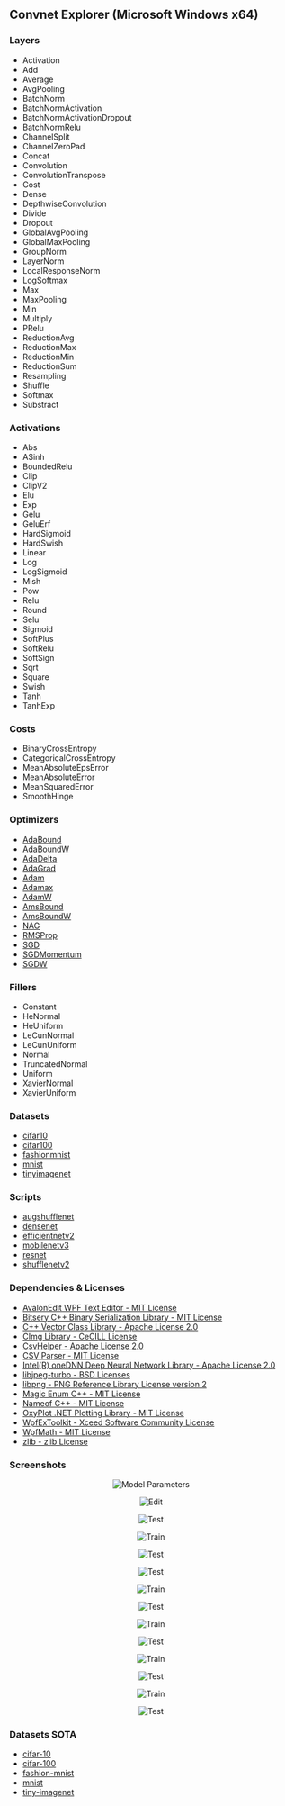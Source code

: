 ## Convnet Explorer (Microsoft Windows x64)

### Layers
* Activation
* Add
* Average
* AvgPooling
* BatchNorm
* BatchNormActivation
* BatchNormActivationDropout
* BatchNormRelu
* ChannelSplit
* ChannelZeroPad
* Concat
* Convolution
* ConvolutionTranspose
* Cost
* Dense
* DepthwiseConvolution
* Divide
* Dropout
* GlobalAvgPooling
* GlobalMaxPooling
* GroupNorm
* LayerNorm
* LocalResponseNorm
* LogSoftmax
* Max
* MaxPooling
* Min
* Multiply
* PRelu
* ReductionAvg
* ReductionMax
* ReductionMin
* ReductionSum
* Resampling
* Shuffle
* Softmax
* Substract

### Activations
* Abs
* ASinh
* BoundedRelu
* Clip
* ClipV2
* Elu
* Exp
* Gelu
* GeluErf
* HardSigmoid
* HardSwish
* Linear
* Log
* LogSigmoid
* Mish
* Pow
* Relu
* Round
* Selu
* Sigmoid
* SoftPlus
* SoftRelu
* SoftSign
* Sqrt
* Square
* Swish
* Tanh
* TanhExp

### Costs
* BinaryCrossEntropy
* CategoricalCrossEntropy
* MeanAbsoluteEpsError
* MeanAbsoluteError
* MeanSquaredError
* SmoothHinge

### Optimizers
* [AdaBound](https://arxiv.org/abs/1902.09843)
* [AdaBoundW](https://arxiv.org/abs/1902.09843)
* [AdaDelta](https://arxiv.org/pdf/1609.04747.pdf)
* [AdaGrad](https://arxiv.org/pdf/1609.04747.pdf)
* [Adam](https://arxiv.org/abs/1412.6980)
* [Adamax](https://arxiv.org/pdf/1609.04747.pdf)
* [AdamW](https://arxiv.org/abs/1711.05101)
* [AmsBound](https://arxiv.org/abs/1902.09843)
* [AmsBoundW](https://arxiv.org/abs/1902.09843)
* [NAG](https://arxiv.org/abs/1607.01981)
* [RMSProp](https://arxiv.org/pdf/1609.04747.pdf)
* [SGD](https://arxiv.org/pdf/1609.04747.pdf)
* [SGDMomentum](https://arxiv.org/pdf/1609.04747.pdf)
* [SGDW](https://arxiv.org/abs/1711.05101)

### Fillers
* Constant
* HeNormal
* HeUniform
* LeCunNormal
* LeCunUniform
* Normal
* TruncatedNormal
* Uniform
* XavierNormal
* XavierUniform

### Datasets
* [cifar10](https://www.cs.toronto.edu/~kriz/cifar.html)
* [cifar100](https://www.cs.toronto.edu/~kriz/cifar.html)
* [fashionmnist](https://github.com/zalandoresearch/fashion-mnist)
* [mnist](http://yann.lecun.com/exdb/mnist)
* [tinyimagenet](http://cs231n.stanford.edu/reports/2017/pdfs/930.pdf)

### Scripts
* [augshufflenet](https://arxiv.org/abs/2203.06589)
* [densenet](https://arxiv.org/abs/1608.06993)
* [efficientnetv2](https://arxiv.org/abs/2104.00298)
* [mobilenetv3](https://arxiv.org/abs/1905.02244)
* [resnet](https://arxiv.org/abs/1605.07146)
* [shufflenetv2](https://arxiv.org/abs/1807.11164)

### Dependencies & Licenses
* [AvalonEdit WPF Text Editor - MIT License](https://github.com/icsharpcode/AvalonEdit)
* [Bitsery C++ Binary Serialization Library - MIT License](https://github.com/fraillt/bitsery)
* [C++ Vector Class Library - Apache License 2.0](https://github.com/vectorclass)
* [CImg Library - CeCILL License](https://github.com/dtschump/CImg)
* [CsvHelper - Apache License 2.0](https://github.com/joshclose/csvhelper)
* [CSV Parser - MIT License](https://github.com/vincentlaucsb/csv-parser)
* [Intel(R) oneDNN Deep Neural Network Library - Apache License 2.0](https://github.com/oneapi-src/oneDNN)
* [libjpeg-turbo - BSD Licenses](https://github.com/libjpeg-turbo/libjpeg-turbo)
* [libpng - PNG Reference Library License version 2](https://github.com/glennrp/libpng)
* [Magic Enum C++ - MIT License](https://github.com/Neargye/magic_enum)
* [Nameof C++ - MIT License](https://github.com/Neargye/nameof)
* [OxyPlot .NET Plotting Library - MIT License](https://github.com/oxyplot/oxyplot)
* [WpfExToolkit - Xceed Software Community License](https://github.com/dotnetprojects/WpfExtendedToolkit)
* [WpfMath - MIT License](https://github.com/ForNeVeR/wpf-math)
* [zlib - zlib License](https://github.com/madler/zlib)

### Screenshots
<p align="center"><img src="https://github.com/proxualli/convnet/blob/main/doc/model_parameters_cifar10.png" alt="Model Parameters" title="Model Parameters"/></p>
<p align="center"><img src="https://github.com/proxualli/convnet/blob/main/doc/convnet_edit_cifar10.png" alt="Edit" title="Edit"/></p>
<p align="center"><img src="https://github.com/proxualli/convnet/blob/main/doc/train_parameters_cifar10.png" alt="Test" title="Train Parameters"/></p>
<p align="center"><img src="https://github.com/proxualli/convnet/blob/main/doc/convnet_train_cifar10.png" alt="Train" title="Train"/></p>
<p align="center"><img src="https://github.com/proxualli/convnet/blob/main/doc/test_parameters_cifar10.png" alt="Test" title="Test Parameters"/></p>
<p align="center"><img src="https://github.com/proxualli/convnet/blob/main/doc/convnet_test_cifar10.png" alt="Test" title="Test"/></p>
<p align="center"><img src="https://github.com/proxualli/convnet/blob/main/doc/convnet_train_cifar100.png" alt="Train" title="Train"/></p>
<p align="center"><img src="https://github.com/proxualli/convnet/blob/main/doc/convnet_test_cifar100.png" alt="Test" title="Test"/></p>
<p align="center"><img src="https://github.com/proxualli/convnet/blob/main/doc/convnet_train_fashionmnist.png" alt="Train" title="Train"/></p>
<p align="center"><img src="https://github.com/proxualli/convnet/blob/main/doc/convnet_test_fashionmnist.png" alt="Test" title="Test"/></p>
<p align="center"><img src="https://github.com/proxualli/convnet/blob/main/doc/convnet_train_mnist.png" alt="Train" title="Train"/></p>
<p align="center"><img src="https://github.com/proxualli/convnet/blob/main/doc/convnet_test_mnist.png" alt="Test" title="Test"/></p>
<p align="center"><img src="https://github.com/proxualli/convnet/blob/main/doc/convnet_train_tinyimagenet.png" alt="Train" title="Train"/></p>
<p align="center"><img src="https://github.com/proxualli/convnet/blob/main/doc/convnet_test_tinyimagenet.png" alt="Test" title="Test"/></p>

### Datasets SOTA
* [cifar-10](https://paperswithcode.com/sota/image-classification-on-cifar-10)
* [cifar-100](https://paperswithcode.com/sota/image-classification-on-cifar-100)
* [fashion-mnist](https://paperswithcode.com/sota/image-classification-on-fashion-mnist)
* [mnist](https://paperswithcode.com/sota/image-classification-on-mnist)
* [tiny-imagenet](https://paperswithcode.com/sota/image-classification-on-tiny-imagenet-1)